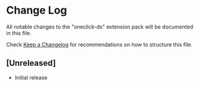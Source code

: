 # Change Log

All notable changes to the "oneclick-ds" extension pack will be documented in this file.

Check [Keep a Changelog](http://keepachangelog.com/) for recommendations on how to structure this file.

## [Unreleased]

- Initial release

